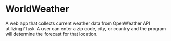 # WorldWeather
A web app that collects current weather data from OpenWeather API utilizing `Flask`. A user can enter a zip code, city, or country and the program will determine the forecast for that location.
